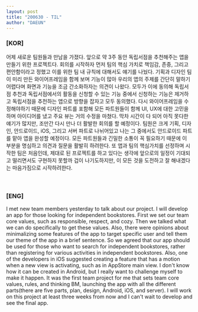 ```yaml
---
layout: post
title: "200630 - TIL"
author: "DAEUN"
---
```


### [KOR]
어제 새로운 팀원들과 만남을 가졌다. 앞으로 약 3주 동안 독립서점을 추천해주는 앱을 만들기 위한 프로젝트다. 회의를 시작하자 먼저 팀의 핵심 가치로 책임감, 존중, 그리고 편안함이라고 정했고 이를 위한 팀 내 규칙에 대해서도 얘기를 나눴다. 기획과 디자인 팀이 미리 만든 와이어프레임을 함께 보며 기능이 많아 우리의 앱의 주제를 간단히 말하기 어렵다며 화면과 기능을 조금 간소화하자는 의견이 나왔다. 모두가 이에 동의해 독립서점 추천과 독립서점에서의 활동을 신청할 수 있는 기능 중에서 신청하는 기능은 제거하고 독립서점을 추천하는 앱으로 방향을 잡자고 모두 동의했다. 다시 와이어프레임을 수정해야하기 때문에 디자인 파트를 포함해 모든 파트원들이 함께 UI, UX에 대한 고민을 하며 아이디어를 냈고 주요 뷰는 거의 수정을 마쳤다. 막차 시간이 다 되어 아직 못다한 얘기가 많지만, 조만간 다시 만나 더 활발한 회의를 할 예정이다. 팀원은 크게 기획, 디자인, 안드로이드, iOS, 그리고 서버 파트로 나뉘어있고 나는 그 중에서도 안드로이드 파트를 맡아 앱을 완성할 예정이다. 모든 파트원들과 긴밀한 소통이 꼭 필요하기 때문에 이 부분을 명심하고 의견과 질문을 활발히 하려한다. 또 앱과 팀의 핵심가치를 선정하며 시작한 팀은 처음인데, 제대로 된 프로젝트를 하고 있다는 생각에 앞으로의 일정이 기대되고 떨리면서도 구현하지 못할까 겁이 나기도하지만, 이 모든 것을 도전하고 잘 해내겠다는 마음가짐으로 시작하려한다.
<br><br><br>
### [ENG]
I met new team members yesterday to talk about our project. I will develop an app for those looking for independent bookstores. First we set our team core values, such as responsible, respect, and cozy. Then we talked what we can do specifically to get these values. Also, there were opinions about minimalizing some features of the app to target specific user and tell them our theme of the app in a brief sentence. So we agreed that our app should be used for those who want to search for independent bookstores, rather than registering for various activities in independent bookstores. Also, one of the developers in iOS suggested creating a feature that has a motion when a new view is activating, such as in AppStore main view. I don't know how it can be created in Android, but I really want to challenge myself to make it happen. It was the first team project for me that sets team core values, rules, and thinking BM, launching the app with all the different parts(there are five parts, plan, design, Android, iOS, and server). I will work on this project at least three weeks from now and I can't wait to develop and see the final app.